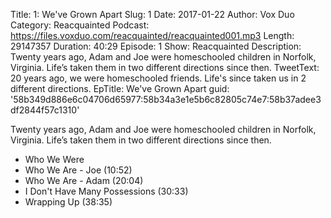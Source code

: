Title: 1: We've Grown Apart
Slug: 1
Date: 2017-01-22
Author: Vox Duo
Category: Reacquainted
Podcast: https://files.voxduo.com/reacquainted/reacquainted001.mp3
Length: 29147357
Duration: 40:29
Episode: 1
Show: Reacquainted
Description: Twenty years ago, Adam and Joe were homeschooled children in Norfolk, Virginia. Life’s taken them in two different directions since then.
TweetText: 20 years ago, we were homeschooled friends. Life's since taken us in 2 different directions.
EpTitle: We've Grown Apart
guid: '58b349d886e6c04706d65977:58b34a3e1e5b6c82805c74e7:58b37adee3df2844f57c1310'

Twenty years ago, Adam and Joe were homeschooled children in Norfolk, Virginia. Life’s taken them in two different directions since then.

* Who We Were
* Who We Are - Joe (10:52)
* Who We Are - Adam (20:04)
* I Don't Have Many Possessions (30:33)
* Wrapping Up (38:35)
